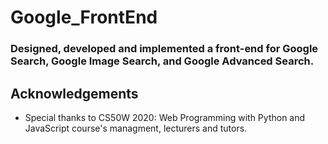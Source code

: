 # Google_FrontEnd

### Designed, developed and implemented a front-end for Google Search, Google Image Search, and Google Advanced Search.

## Acknowledgements
  - Special thanks to CS50W 2020: Web Programming with Python and JavaScript course's managment, lecturers and tutors.
